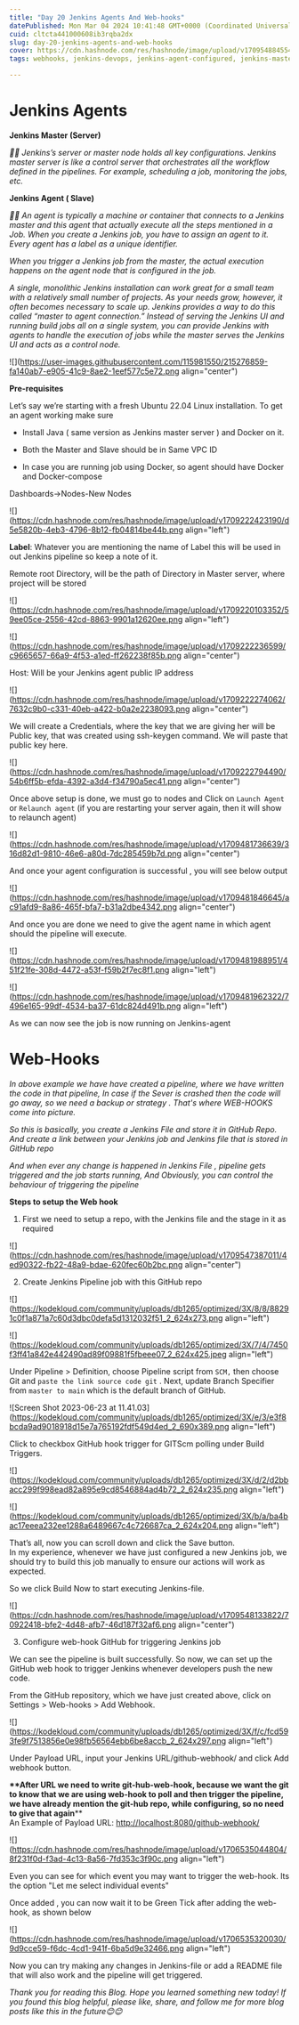 ```yaml
---
title: "Day 20 Jenkins Agents And Web-hooks"
datePublished: Mon Mar 04 2024 10:41:48 GMT+0000 (Coordinated Universal Time)
cuid: cltcta441000608ib3rqba2dx
slug: day-20-jenkins-agents-and-web-hooks
cover: https://cdn.hashnode.com/res/hashnode/image/upload/v1709548845541/54c24a8d-7dc9-4296-a29e-3903d5fb4ea3.png
tags: webhooks, jenkins-devops, jenkins-agent-configured, jenkins-master-server, day-20, advance-jenkins

---
```


# Jenkins Agents

**Jenkins Master (Server)**

*🧑‍💼 Jenkins’s server or master node holds all key configurations. Jenkins master server is like a control server that orchestrates all the workflow defined in the pipelines. For example, scheduling a job, monitoring the jobs, etc.*

**Jenkins Agent ( Slave)**

*🧑‍💼 An agent is typically a machine or container that connects to a Jenkins master and this agent that actually execute all the steps mentioned in a Job. When you create a Jenkins job, you have to assign an agent to it. Every agent has a label as a unique identifier.*

*When you trigger a Jenkins job from the master, the actual execution happens on the agent node that is configured in the job.*

*A single, monolithic Jenkins installation can work great for a small team with a relatively small number of projects. As your needs grow, however, it often becomes necessary to scale up. Jenkins provides a way to do this called “master to agent connection.” Instead of serving the Jenkins UI and running build jobs all on a single system, you can provide Jenkins with agents to handle the execution of jobs while the master serves the Jenkins UI and acts as a control node.*

![](https://user-images.githubusercontent.com/115981550/215276859-fa140ab7-e905-41c9-8ae2-1eef577c5e72.png align="center")

**Pre-requisites**

Let’s say we’re starting with a fresh Ubuntu 22.04 Linux installation. To get an agent working make sure

* Install Java ( same version as Jenkins master server ) and Docker on it.
    
* Both the Master and Slave should be in Same VPC ID
    
* In case you are running job using Docker, so agent should have Docker and Docker-compose
    

Dashboards-&gt;Nodes-New Nodes

![](https://cdn.hashnode.com/res/hashnode/image/upload/v1709222423190/d5e5820b-4eb3-4796-8b12-fb04814be44b.png align="left")

**Label**: Whatever you are mentioning the name of Label this will be used in out Jenkins pipeline so keep a note of it.

Remote root Directory, will be the path of Directory in Master server, where project will be stored

![](https://cdn.hashnode.com/res/hashnode/image/upload/v1709220103352/59ee05ce-2556-42cd-8863-9901a12620ee.png align="left")

![](https://cdn.hashnode.com/res/hashnode/image/upload/v1709222236599/c9665657-66a9-4f53-a1ed-ff262238f85b.png align="center")

Host: Will be your Jenkins agent public IP address

![](https://cdn.hashnode.com/res/hashnode/image/upload/v1709222274062/7632c9b0-c331-40eb-a422-b0a2e2238093.png align="center")

We will create a Credentials, where the key that we are giving her will be Public key, that was created using ssh-keygen command. We will paste that public key here.

![](https://cdn.hashnode.com/res/hashnode/image/upload/v1709222794490/54b6ff5b-efda-4392-a3d4-f34790a5ec41.png align="center")

Once above setup is done, we must go to nodes and Click on `Launch Agent` or `Relaunch agent` (if you are restarting your server again, then it will show to relaunch agent)

![](https://cdn.hashnode.com/res/hashnode/image/upload/v1709481736639/316d82d1-9810-46e6-a80d-7dc285459b7d.png align="center")

And once your agent configuration is successful , you will see below output

![](https://cdn.hashnode.com/res/hashnode/image/upload/v1709481846645/ac91afd9-8a86-465f-bfa7-b31a2dbe4342.png align="center")

And once you are done we need to give the agent name in which agent should the pipeline will execute.

![](https://cdn.hashnode.com/res/hashnode/image/upload/v1709481988951/451f21fe-308d-4472-a53f-f59b2f7ec8f1.png align="left")

![](https://cdn.hashnode.com/res/hashnode/image/upload/v1709481962322/7496e165-99df-4534-ba37-61dc824d491b.png align="left")

As we can now see the job is now running on Jenkins-agent

# **Web-Hooks**

*In above example we have have created a pipeline, where we have written the code in that pipeline, In case if the Sever is crashed then the code will go away, so we need a backup or strategy . That's where WEB-HOOKS come into picture.*

*So this is basically, you create a Jenkins File and store it in GitHub Repo. And create a link between your Jenkins job and Jenkins file that is stored in GitHub repo*

*And when ever any change is happened in Jenkins File , pipeline gets triggered and the job starts running, And Obviously, you can control the behaviour of triggering the pipeline*

**Steps to setup the Web hook**

1. First we need to setup a repo, with the Jenkins file and the stage in it as required
    

![](https://cdn.hashnode.com/res/hashnode/image/upload/v1709547387011/4ed90322-fb22-48a9-bdae-620fec60b2bc.png align="center")

2. Create Jenkins Pipeline job with this GitHub repo
    

![](https://kodekloud.com/community/uploads/db1265/optimized/3X/8/8/88291c0f1a871a7c60d3dbc0defa5d1312032f51_2_624x273.png align="left")

![](https://kodekloud.com/community/uploads/db1265/optimized/3X/7/4/7450f3ff41a842e442490ad89f09881f5fbeee07_2_624x425.jpeg align="left")

Under Pipeline &gt; Definition, choose Pipeline script from `SCM,` then choose Git and `paste the link source code git` . Next, update Branch Specifier from `master to main` which is the default branch of GitHub.

![Screen Shot 2023-06-23 at 11.41.03](https://kodekloud.com/community/uploads/db1265/optimized/3X/e/3/e3f8bcda9ad9018918d15e7a765192fdf549d4ed_2_690x389.png align="left")

Click to checkbox GitHub hook trigger for GITScm polling under Build Triggers.

![](https://kodekloud.com/community/uploads/db1265/optimized/3X/d/2/d2bbacc299f998ead82a895e9cd8546884ad4b72_2_624x235.png align="left")

![](https://kodekloud.com/community/uploads/db1265/optimized/3X/b/a/ba4bac17eeea232ee1288a6489667c4c726687ca_2_624x204.png align="left")

That’s all, now you can scroll down and click the Save button.  
In my experience, whenever we have just configured a new Jenkins job, we should try to build this job manually to ensure our actions will work as expected.

So we click Build Now to start executing Jenkins-file.

![](https://cdn.hashnode.com/res/hashnode/image/upload/v1709548133822/70922418-bfe2-4d48-afb7-46d187f32af6.png align="center")

3. Configure web-hook GitHub for triggering Jenkins job
    

We can see the pipeline is built successfully. So now, we can set up the GitHub web hook to trigger Jenkins whenever developers push the new code.

From the GitHub repository, which we have just created above, click on Settings &gt; Web-hooks &gt; Add Webhook.

![](https://kodekloud.com/community/uploads/db1265/optimized/3X/f/c/fcd593fe9f7513856e0e98fb56564ebb6be8accb_2_624x297.png align="left")

Under Payload URL, input your Jenkins URL/github-webhook/ and click Add webhook button.

**\*\*After URL we need to write git-hub-web-hook, because we want the git to know that we are using web-hook to poll and then trigger the pipeline, we have already mention the git-hub repo, while configuring, so no need to give that again**\*\*  
An Example of Payload URL: [http://localhost:8080/github-webhook/](http://3.1.80.7:8080/github-webhook/)

![](https://cdn.hashnode.com/res/hashnode/image/upload/v1706535044804/8f231f0d-f3ad-4c13-8a56-7fd353c3f90c.png align="left")

Even you can see for which event you may want to trigger the web-hook. Its the option "Let me select individual events"

Once added , you can now wait it to be Green Tick after adding the web-hook, as shown below

![](https://cdn.hashnode.com/res/hashnode/image/upload/v1706535320030/9d9cce59-f6dc-4cd1-941f-6ba5d9e32466.png align="left")

Now you can try making any changes in Jenkins-file or add a README file that will also work and the pipeline will get triggered.

*Thank you for reading this Blog. Hope you learned something new today! If you found this blog helpful, please like, share, and follow me for more blog posts like this in the future😊😊*